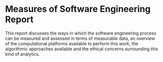 # Measures of Software Engineering Report

This report discusses the ways in which the software engineering process can be measured and assessed in terms of measurable data, an overview of the computational platforms available to perform this work, the algorithmic approaches available and the ethical concerns surrounding this kind of analytics.
